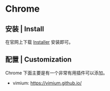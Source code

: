# Chrome

## 安装 | Install

在官网上下载 [Installer](https://www.google.com/chrome?brand=CHMO#eula) 安装即可。

## 配置 | Customization

Chrome 下面主要是有一个非常有用插件可以添加。

- vimium: https://vimium.github.io/